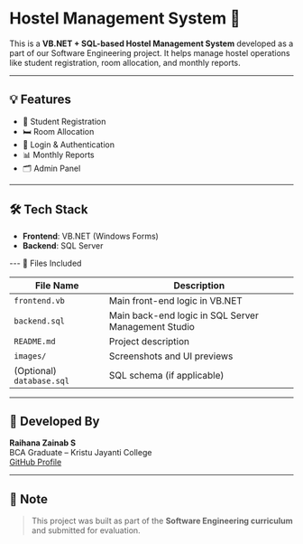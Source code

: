 # Hostel Management System 🏨

This is a **VB.NET + SQL-based Hostel Management System** developed as a part of our Software Engineering project. It helps manage hostel operations like student registration, room allocation, and monthly reports.

---

## 💡 Features

- 📝 Student Registration
- 🛏️ Room Allocation
- 🔐 Login & Authentication
- 📊 Monthly Reports
- 🗂️ Admin Panel

---

## 🛠️ Tech Stack

- **Frontend**: VB.NET (Windows Forms)
- **Backend**: SQL Server

--- 📁 Files Included

| File Name       | Description                          |
|----------------|--------------------------------------|
| `frontend.vb`   | Main front-end logic in VB.NET       |
| `backend.sql`   | Main back-end logic in SQL Server Management Studio  |
| `README.md`     | Project description                  |
| `images/`       | Screenshots and UI previews          |
| (Optional) `database.sql` | SQL schema (if applicable)  |

---

## 👤 Developed By

**Raihana Zainab S**  
BCA Graduate – Kristu Jayanti College  
[GitHub Profile](https://github.com/Raihana-2964)

---

## 📝 Note

> This project was built as part of the **Software Engineering curriculum** and submitted for evaluation.
